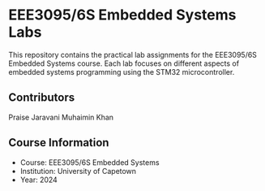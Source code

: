 # EEE3095/6S Embedded Systems Labs

This repository contains the practical lab assignments for the EEE3095/6S Embedded Systems course. Each lab focuses on different aspects of embedded systems programming using the STM32 microcontroller.

## Contributors

Praise Jaravani
Muhaimin Khan

## Course Information

- Course: EEE3095/6S Embedded Systems
- Institution: University of Capetown
- Year: 2024
